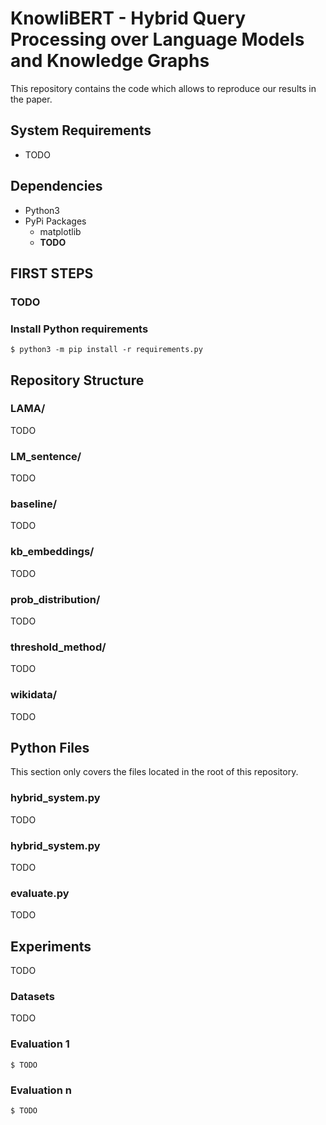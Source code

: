 # KnowliBERT - Hybrid Query Processing over Language Models and Knowledge Graphs

This repository contains the code which allows to reproduce our results in the paper.

## System Requirements
- TODO

## Dependencies
- Python3
- PyPi Packages
    - matplotlib
    - **TODO**

## FIRST STEPS

### TODO

### Install Python requirements

```shell
$ python3 -m pip install -r requirements.py
```

## Repository Structure

### LAMA/

TODO

### LM\_sentence/

TODO

### baseline/

TODO

### kb\_embeddings/

TODO

### prob\_distribution/

TODO

### threshold\_method/

TODO

### wikidata/

TODO

## Python Files

This section only covers the files located in the root of this repository.

### hybrid\_system.py

TODO

### hybrid\_system.py

TODO

### evaluate.py

TODO

## Experiments

TODO

### Datasets

TODO

### Evaluation 1

```shell
$ TODO
```

### Evaluation n

```shell
$ TODO
```

